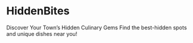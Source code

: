 # HiddenBites
 Discover Your Town’s Hidden Culinary Gems Find the best-hidden spots and unique dishes near you!
